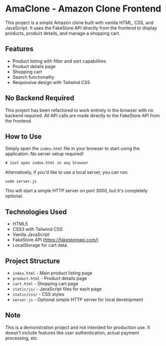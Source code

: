 # AmaClone - Amazon Clone Frontend

This project is a simple Amazon clone built with vanilla HTML, CSS, and JavaScript. It uses the FakeStore API directly from the frontend to display products, product details, and manage a shopping cart.

## Features

- Product listing with filter and sort capabilities
- Product details page
- Shopping cart
- Search functionality
- Responsive design with Tailwind CSS

## No Backend Required

This project has been refactored to work entirely in the browser with no backend required. All API calls are made directly to the FakeStore API from the frontend.

## How to Use

Simply open the `index.html` file in your browser to start using the application. No server setup required!

```
# Just open index.html in any browser
```

Alternatively, if you'd like to use a local server, you can run:

```
node server.js
```

This will start a simple HTTP server on port 3000, but it's completely optional.

## Technologies Used

- HTML5
- CSS3 with Tailwind CSS
- Vanilla JavaScript
- FakeStore API (https://fakestoreapi.com/)
- LocalStorage for cart data

## Project Structure

- `index.html` - Main product listing page
- `product.html` - Product details page
- `cart.html` - Shopping cart page
- `static/js/` - JavaScript files for each page
- `static/css/` - CSS styles
- `server.js` - Optional simple HTTP server for local development

## Note

This is a demonstration project and not intended for production use. It doesn't include features like user authentication, actual payment processing, etc.